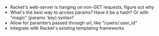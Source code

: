 * Racket's web-server is hanging on non-GET requests, figure out why
* What's the best way to access params? Have it be a hash? Or with "magic" (params 'key) syntax?
* Allow for paramters passed through url, like "/users/:user_id"
* Integrate with Racket's existing templating frameworks
